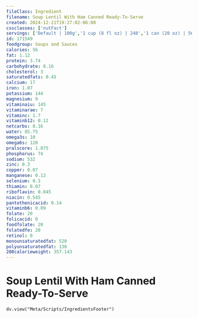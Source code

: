 ```yaml
---
fileClass: Ingredient
filename: Soup Lentil With Ham Canned Ready-To-Serve
created: 2024-12-21T19:27:02-06:00
cssclasses: ['nutFact']
servings: ['Default | 100g','1 cup (8 fl oz) | 248','1 can (20 oz) | 567']
id: 171549
foodgroup: Soups and Sauces
calories: 56
fat: 1.12
protein: 3.74
carbohydrate: 8.16
cholesterol: 3
saturatedfats: 0.45
calcium: 17
iron: 1.07
potassium: 144
magnesium: 9
vitaminaiu: 145
vitaminarae: 7
vitaminc: 1.7
vitaminb12: 0.12
netcarbs: 8.16
water: 85.75
omega3s: 10
omega6s: 120
pralscore: 1.075
phosphorus: 74
sodium: 532
zinc: 0.3
copper: 0.07
manganese: 0.12
selenium: 0.3
thiamin: 0.07
riboflavin: 0.045
niacin: 0.545
pantothenicacid: 0.14
vitaminb6: 0.09
folate: 20
folicacid: 0
foodfolate: 20
folatedfe: 20
retinol: 0
monounsaturatedfat: 520
polyunsaturatedfat: 130
200calorieweight: 357.143
---
```


# Soup Lentil With Ham Canned Ready-To-Serve

```dataviewjs
dv.view("Meta/Scripts/IngredientsFooter")
```